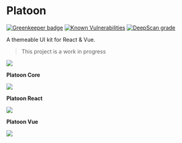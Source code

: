 # Platoon

[![Greenkeeper badge](https://badges.greenkeeper.io/FrontendRangers/platoon.svg?style=flat-square)](https://greenkeeper.io/)
[![Known Vulnerabilities](https://snyk.io/test/github/FrontendRangers/platoon/badge.svg?style=flat-square)](https://snyk.io/test/github/FrontendRangers/platoon)
[![DeepScan grade](https://deepscan.io/api/teams/3013/projects/4498/branches/36203/badge/grade.svg?style=flat-square)](https://deepscan.io/dashboard#view=project&tid=3013&pid=4498&bid=36203)

A themeable UI kit for React &amp; Vue.

> This project is a work in progress

![](https://img.shields.io/travis/FrontendRangers/platoon.svg?style=flat-square)

**Platoon Core**

![](https://img.shields.io/npm/v/@frontendrangers/platoon-core.svg?style=flat-square)

**Platoon React**

![](https://img.shields.io/npm/v/@frontendrangers/platoon-react.svg?style=flat-square)

**Platoon Vue**

![](https://img.shields.io/npm/v/@frontendrangers/platoon-vue.svg?style=flat-square)
